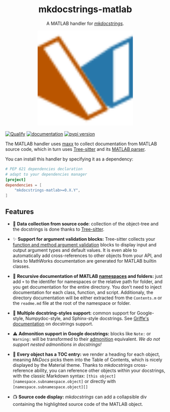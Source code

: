 <!-- --8<-- [start:header] -->

<h1 align="center">mkdocstrings-matlab</h1>

<p align="center">A MATLAB handler for <a href="https://github.com/mkdocstrings/mkdocstrings"><i>mkdocstrings</i></a>.</p>

<p align="center"><img width=300px src="logo.svg"></p>

[![Qualify](https://github.com/watermarkhu/mkdocstrings-matlab/actions/workflows/qualify.yaml/badge.svg?branch=main)](https://github.com/watermarkhu/mkdocstrings-matlab/actions/workflows/qualify.yaml)
[![documentation](https://img.shields.io/badge/docs-mkdocs-708FCC.svg?style=flat)](https://watermarkhu.nl/mkdocstrings-matlab)
[![pypi version](https://img.shields.io/pypi/v/mkdocstrings-matlab.svg)](https://pypi.org/project/mkdocstrings-matlab/)

The MATLAB handler uses [maxx](https://github.com/watermarkhu/maxx) to collect documentation from MATLAB source code, which in turn uses [Tree-sitter](https://tree-sitter.github.io/tree-sitter/) and its [MATLAB parser](https://github.com/acristoffers/tree-sitter-matlab).

You can install this handler by specifying it as a dependency:

```toml title="pyproject.toml"
# PEP 621 dependencies declaration
# adapt to your dependencies manager
[project]
dependencies = [
    "mkdocstrings-matlab>=0.X.Y",
]
```

<!-- --8<-- [end:header] -->
<!-- --8<-- [start:footer] -->

## Features

- 🤖 **Data collection from source code**: collection of the object-tree and the docstrings is done thanks to
  [Tree-sitter](https://tree-sitter.github.io/tree-sitter/).

- ✨ **Support for argument validation blocks:** Tree-sitter collects your [function and method argument validation](https://mathworks.com/help/matlab/matlab_prog/function-argument-validation-1.html)
   blocks to display input and output argument types and default values. 
   It is even able to automatically add cross-references to other objects from your API, and links to MathWorks documentation are generated for MATLAB builtin classes. 

- 🔁 **Recursive documentation of MATLAB [namespaces](https://mathworks.com/help/matlab/matlab_oop/namespaces.html) and folders:** 
  just add `+` to the identifer for namespaces or the relative path for folder, and you get documentation for the entire directory. You don't need to inject documentation for each class, function, and script. Additionaly, the directory documentation will be either extracted from the `Contents.m` or the `readme.md` file at the root of the namespace or folder.

- 📄 **Multiple docstring-styles support:** common support for Google-style, Numpydoc-style,
  and Sphinx-style docstrings. See [Griffe's documentation](https://mkdocstrings.github.io/griffe/docstrings/) on docstrings support.

- ⚠️ **Admonition support in Google docstrings:** blocks like `Note:` or `Warning:` will be transformed
  to their [admonition](https://squidfunk.github.io/mkdocs-material/reference/admonitions/) equivalent.
  *We do not support nested admonitions in docstrings!*

- 🔗 **Every object has a TOC entry:** we render a heading for each object, meaning *MkDocs* picks them into the Table
  of Contents, which is nicely displayed by the Material theme. Thanks to *mkdocstrings* cross-reference ability,
  you can reference other objects within your docstrings, with the classic Markdown syntax:
  `[this object][namespace.subnamespace.object]` or directly with `[namespace.subnamespace.object][]`

- 📺 **Source code display:** *mkdocstrings* can add a collapsible div containing the highlighted source code of the MATLAB object.

<!-- --8<-- [end:footer] -->
